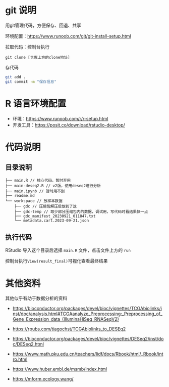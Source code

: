 # git 说明

用git管理代码，方便保存、回退、共享

环境配置：https://www.runoob.com/git/git-install-setup.html

拉取代码：控制台执行

```
git clone [仓库上方的clone地址]
```

存代码
```sh
git add .
git commit -m "保存信息"
```


# R 语言环境配置

- 环境：https://www.runoob.com/r/r-setup.html
- 开发工具：https://posit.co/download/rstudio-desktop/

# 代码说明

## 目录说明

```
├── main.R // 核心代码，暂时弃用
├── main-deseq2.R // v2版，使用deseq2进行分析
├── main.ipynb // 暂时用不到
├── readme.md
└── workspace // 放样本数据
    ├── gdc // 压缩包解压后放到了这
    ├── gdc-temp // 取少部分压缩包内的数据，调试用，写代码时看结果快一点
    ├── gdc_manifest_20230921_011847.txt
    └── metadata.cart.2023-09-21.json
```
## 执行代码

RStudio 导入这个目录后选择 `main.R` 文件，点击文件上方的 `run`

控制台执行`View(result_final)`可视化查看最终结果

# 其他资料

其他似乎有助于数据分析的资料

- https://bioconductor.org/packages/devel/bioc/vignettes/TCGAbiolinks/inst/doc/analysis.html#TCGAanalyze_Preprocessing:_Preprocessing_of_Gene_Expression_data_(IlluminaHiSeq_RNASeqV2)

- https://rpubs.com/tiagochst/TCGAbiolinks_to_DESEq2

- https://bioconductor.org/packages/devel/bioc/vignettes/DESeq2/inst/doc/DESeq2.html

- https://www.math.pku.edu.cn/teachers/lidf/docs/Rbook/html/_Rbook/intro.html

- https://www.huber.embl.de/msmb/index.html

- https://mform.ecology.wang/